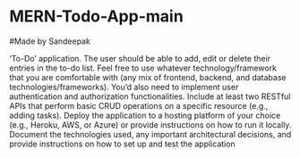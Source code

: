 # MERN-Todo-App-main 
#Made by Sandeepak

‘To-Do’ application. The user should be able to add, edit or delete their entries in the to-do list. Feel free to use whatever technology/framework that you are comfortable with (any mix of frontend, backend, and database technologies/frameworks). You’d also need to implement user authentication and authorization functionalities. Include at least two RESTful APIs that perform basic CRUD operations on a specific resource (e.g., adding tasks). Deploy the application to a hosting platform of your choice (e.g., Heroku, AWS, or Azure) or provide instructions on how to run it locally. Document the technologies used, any important architectural decisions, and provide instructions on how to set up and test the application
